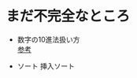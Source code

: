 # まだ不完全なところ

+ 数字の10進法扱い方  
[参考](https://qiita.com/drken/items/fd4e5e3630d0f5859067#%E7%AC%AC-5-%E5%95%8F--abc-083-b---some-sums-200-%E7%82%B9)

+ ソート
挿入ソート